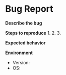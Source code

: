 # Bug Report

**Describe the bug**

**Steps to reproduce**
1.
2.
3.

**Expected behavior**

**Environment**
- Version:
- OS:
